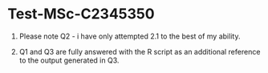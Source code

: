 # Test-MSc-C2345350


1) Please note Q2 - i have only attempted 2.1 to the best of my ability. 

2) Q1 and Q3 are fully answered with the R script as an additional reference to the output generated in Q3. 

